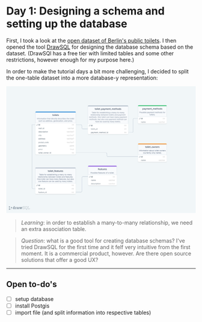 # Day 1: Designing a schema and setting up the database

First, I took a look at the [open dataset of Berlin's public toilets](https://daten.berlin.de/datensaetze/standorte-der-%C3%B6ffentlichen-toiletten). I then opened the tool [DrawSQL](https://drawsql.app) for designing the database schema based on the dataset. (DrawSQl has a free tier with limited tables and some other restrictions, however enough for my purpose here.)

In order to make the tutorial days a bit more challenging, I decided to split the one-table dataset into a more database-y representation:

![Schema for the Berlin public toilets database](/images/public_toilets_schema.png)

> _Learning_: in order to establish a many-to-many relationship, we need an extra association table.

> _Question_: what is a good tool for creating database schemas? I've tried DrawSQL for the first time and it felf very intuitive from the first moment. It is a commercial product, however. Are there open source solutions that offer a good UX?

---

## Open to-do's

- [ ] setup database
- [ ] install Postgis
- [ ] import file (and split information into respective tables)
